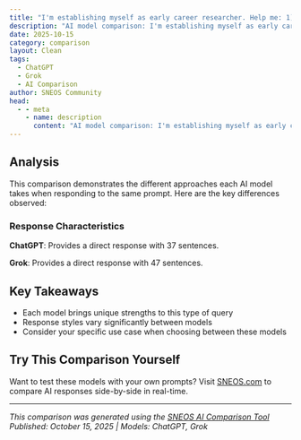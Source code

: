 ```yaml
---
title: "I'm establishing myself as early career researcher. Help me: 1) Publish dissertation work quickly"
description: "AI model comparison: I'm establishing myself as early career researcher. Help me: 1) Publish dissertation work quickly..."
date: 2025-10-15
category: comparison
layout: Clean
tags:
  - ChatGPT
  - Grok
  - AI Comparison
author: SNEOS Community
head:
  - - meta
    - name: description
      content: "AI model comparison: I'm establishing myself as early career researcher. Help me: 1) Publish dissertation work quickly..."
---
```


<ChatComparison
  title="I'm establishing myself as early career researcher. Help me: 1) Publish dissertation work quickly"
  prompt="I'm establishing myself as early career researcher. Help me: 1) Publish dissertation work quickly"
  :responses='{"ChatGPT": "Congratulations on reaching the stage of publishing your dissertation work! Here are several steps to help you publish your research quickly and effectively:\n\n1. **Identify Suitable Journals**:\n    - Research journals in your field that publish articles similar to your dissertation work.\n    - Look for \u0027fast-track\u0027 or \u0027expedited review\u0027 options if available.\n\n2. **Review Author Guidelines**:\n    - Once you select a journal, carefully read the author guidelines regarding formatting, word count, citation style, and submission requirements.\n\n3. **Revise and Refine Your Dissertation**:\n    - Adapt your dissertation into a journal article format; this involves condensing your work and focusing on the most compelling aspects.\n    - Aim for a length typical for journal articles (often 6,000 to 10,000 words).\n\n4. **Focus on a Specific Contribution**:\n    - Instead of trying to include everything, zero in on a specific question or hypothesis that you addressed in your dissertation. Highlight the key findings and contributions to the field.\n\n5. **Write a Strong Abstract**:\n    - Prepare a concise, engaging abstract that summarizes your research question, methods, findings, and implications. This is often the first section readers and reviewers will see.\n\n6. **Seek Co-authorship If Applicable**:\n    - If you collaborated with your advisor or colleagues during your dissertation, consider inviting them to co-author the paper, as they might bring additional experience and credibility.\n\n7. **Get Feedback**:\n    - Share your draft with peers, mentors, or other researchers for feedback before submission. Constructive criticism can significantly improve your manuscript.\n\n8. **Prepare for Peer Review**:\n    - Be ready to respond to reviewer comments and make necessary revisions. This is part of the process and can help refine your work.\n\n9. **Stay Organized and Track Submissions**:\n    - Keep records of where you\u0027ve submitted your manuscript and any correspondence with journals. Use tools like spreadsheets or reference management software.\n\n10. **Consider Preprints**:\n    - If appropriate for your field, consider posting a preprint of your paper on platforms like arXiv, bioRxiv, or SSRN. This can help share your work and attract feedback before formal publication.\n\n11. **Network and Engage with the Community**:\n    - Attend conferences, join professional associations, and engage with social media groups relevant to your field. Networking can lead to collaboration opportunities and insights on where to publish.\n\n12. **Monitor Publication Timelines**:\n    - Be aware of the average time it takes for different journals to publish articles. This can help you set realistic expectations.\n\nBy following these steps, you can effectively transition your dissertation work into publishable articles, establishing your presence in the academic community early in your career. Good luck!", "Grok": "### Publishing Your Dissertation Work Quickly as an Early Career Researcher\n\nAs an early-career researcher, turning your dissertation into publications is a smart move to build your CV, secure grants, and advance your career. The key to speed is strategic planning: focus on high-impact outlets, leverage your existing work, and target journals/conferences with fast turnaround times. Below, I\u0027ll outline a step-by-step approach based on standard academic practices (drawn from advice from sources like Nature, the American Psychological Association, and experiences shared on platforms like ResearchGate).\n\n#### 1. **Assess and Repurpose Your Dissertation Content**\n   - **Why it speeds things up**: Your dissertation is already a polished body of work\u2014don\u0027t start from scratch.\n   - **Steps**:\n     - Break it into 2\u20134 papers: One core empirical paper (your main findings), a methods/review paper, and perhaps a conceptual piece. Aim for 6,000\u20138,000 words per paper to fit journal norms.\n     - Remove redundant sections (e.g., literature review if it\u0027s too lengthy) and add fresh elements like updated references or new analyses to make it \u0022new\u0022 for publishers.\n     - Timeline goal: 2\u20134 weeks to adapt content.\n   - **Tip**: Consult your advisor or a mentor for feedback to avoid revisions later\u2014this can shave months off the process.\n\n#### 2. **Target Fast-Publishing Venues**\n   - **Journals with Quick Review Times**: Prioritize those with median review times under 3 months (check Journal Citation Reports or Scimago for data).\n     - Examples by field (adapt to yours):\n       - STEM: *PLOS ONE* (2\u20133 months to first decision), *PeerJ* (1\u20132 months), *Scientific Reports* (3 months).\n       - Social Sciences/Humanities: *Frontiers in Psychology/Sociology* (2\u20134 months), *SAGE Open* (fast open-access).\n       - General: *MDPI journals* (e.g., *Sustainability*, *Energies*)\u2014often 1\u20132 months, but ensure they\u0027re reputable in your field.\n     - Avoid top-tier journals like *Nature* or *Science* initially; they take 6\u002B months and have low acceptance rates (5\u201310%).\n   - **Conferences for Quick Wins**: Submit abstracts or full papers to upcoming events with proceedings published rapidly.\n     - Examples: ACM/IEEE conferences (3\u20136 months to publication), or field-specific ones like NeurIPS (for AI/ML) or APA conventions.\n     - Bonus: Conference papers count as publications and can lead to journal invitations.\n   - **Open-Access Options**: Use preprint servers like arXiv, bioRxiv, or SSRN to share immediately (preprint status builds visibility and citations fast, then submit to journals).\n\n#### 3. **Streamline the Submission Process**\n   - **Prepare Efficiently**:\n     - Use tools like Overleaf for LaTeX formatting or Google Docs with templates from target journals.\n     - Write a strong cover letter: Highlight novelty, fit, and why it\u0027s timely (1 page, no fluff).\n     - Get co-authors on board: If your advisor or collaborators can contribute, it adds credibility and speeds peer review.\n   - **Submission Timeline**:\n     - Week 1\u20132: Finalize manuscripts and select 2\u20133 venues (submit in parallel if policies allow, but disclose to avoid conflicts).\n     - Monitor with tools like Journal/Author tracking systems.\n     - Respond to reviews quickly: Aim for 2\u20134 weeks per revision round\u2014most journals have 1\u20132 rounds.\n   - **Common Pitfalls to Avoid**: Don\u0027t submit to paywalled journals if you\u0027re unfunded (go open-access with waivers via ORCID). Check for predatory publishers using Beall\u0027s List or Cabell\u0027s.\n\n#### 4. **Boost Visibility and Speed Up Impact**\n   - Share preprints on your Google Scholar profile, ORCID, or personal site to get early feedback and citations.\n   - Network: Attend virtual webinars or join Twitter/X academic communities (#AcademicTwitter) for tips on fast journals.\n   - Track Metrics: Use Scopus or Web of Science to monitor your h-index early\u2014quick pubs help here.\n   - Funding Angle: If postdoc hunting, mention \u0022submitted/under review\u0022 in applications; it\u0027s better than nothing.\n\n#### Realistic Timeline and Expectations\n- **Fast Track**: 3\u20136 months from submission to publication if everything aligns (e.g., one revision).\n- **Factors Affecting Speed**: Field (STEM is faster than humanities), your revisions, and luck with reviewers. Aim for 1\u20132 pubs in the first year.\n- **Resources**: Read \u0022How to Write and Publish a Scientific Paper\u0022 by Robert Day for nuts-and-bolts advice. Join early-career networks like the Future of Research or Young Academy groups for peer support.\n\nIf you share your field or specific dissertation topic, I can refine this advice further. Start small, stay persistent\u2014publishing snowballs from here!"}' published-date="{DateTime.UtcNow:HH:mm}"
/>

## Analysis

This comparison demonstrates the different approaches each AI model takes when responding to the same prompt. Here are the key differences observed:

### Response Characteristics

**ChatGPT**: Provides a direct response with 37 sentences. 

**Grok**: Provides a direct response with 47 sentences. 

## Key Takeaways

- Each model brings unique strengths to this type of query
- Response styles vary significantly between models
- Consider your specific use case when choosing between these models

## Try This Comparison Yourself

Want to test these models with your own prompts? Visit [SNEOS.com](https://sneos.com) to compare AI responses side-by-side in real-time.

---

*This comparison was generated using the [SNEOS AI Comparison Tool](https://sneos.com)*
*Published: October 15, 2025 | Models: ChatGPT, Grok*
